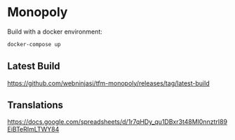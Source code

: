 # Monopoly

Build with a docker environment:

```sh
docker-compose up
```

## Latest Build

https://github.com/webninjasi/tfm-monopoly/releases/tag/latest-build

## Translations

https://docs.google.com/spreadsheets/d/1r7qHDy_qu1DBxr3t48Ml0nnztrI89EiBTeRImLTWY84
